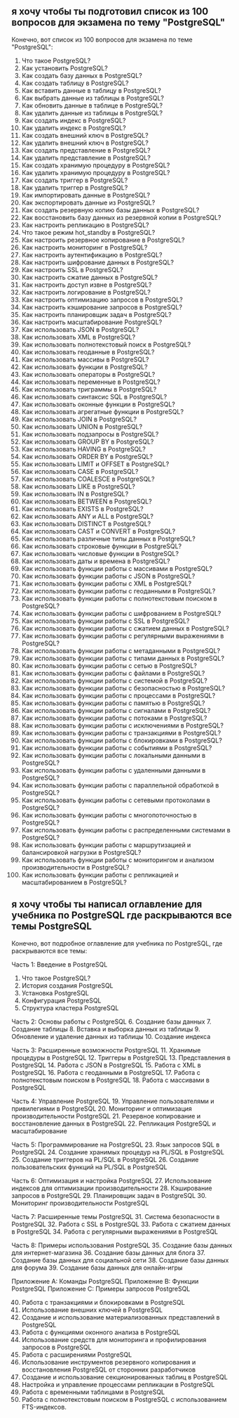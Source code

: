 ## я хочу чтобы ты подготовил список из 100 вопросов для экзамена по тему "PostgreSQL"

Конечно, вот список из 100 вопросов для экзамена по теме "PostgreSQL":

1. Что такое PostgreSQL?
2. Как установить PostgreSQL?
3. Как создать базу данных в PostgreSQL?
4. Как создать таблицу в PostgreSQL?
5. Как вставить данные в таблицу в PostgreSQL?
6. Как выбрать данные из таблицы в PostgreSQL?
7. Как обновить данные в таблице в PostgreSQL?
8. Как удалить данные из таблицы в PostgreSQL?
9. Как создать индекс в PostgreSQL?
10. Как удалить индекс в PostgreSQL?
11. Как создать внешний ключ в PostgreSQL?
12. Как удалить внешний ключ в PostgreSQL?
13. Как создать представление в PostgreSQL?
14. Как удалить представление в PostgreSQL?
15. Как создать хранимую процедуру в PostgreSQL?
16. Как удалить хранимую процедуру в PostgreSQL?
17. Как создать триггер в PostgreSQL?
18. Как удалить триггер в PostgreSQL?
19. Как импортировать данные в PostgreSQL?
20. Как экспортировать данные из PostgreSQL?
21. Как создать резервную копию базы данных в PostgreSQL?
22. Как восстановить базу данных из резервной копии в PostgreSQL?
23. Как настроить репликацию в PostgreSQL?
24. Что такое режим hot_standby в PostgreSQL?
25. Как настроить резервное копирование в PostgreSQL?
26. Как настроить мониторинг в PostgreSQL?
27. Как настроить аутентификацию в PostgreSQL?
28. Как настроить шифрование данных в PostgreSQL?
29. Как настроить SSL в PostgreSQL?
30. Как настроить сжатие данных в PostgreSQL?
31. Как настроить доступ извне в PostgreSQL?
32. Как настроить логирование в PostgreSQL?
33. Как настроить оптимизацию запросов в PostgreSQL?
34. Как настроить кэширование запросов в PostgreSQL?
35. Как настроить планировщик задач в PostgreSQL?
36. Как настроить масштабирование PostgreSQL?
37. Как использовать JSON в PostgreSQL?
38. Как использовать XML в PostgreSQL?
39. Как использовать полнотекстовый поиск в PostgreSQL?
40. Как использовать геоданные в PostgreSQL?
41. Как использовать массивы в PostgreSQL?
42. Как использовать функции в PostgreSQL?
43. Как использовать операторы в PostgreSQL?
44. Как использовать переменные в PostgreSQL?
45. Как использовать триграммы в PostgreSQL?
46. Как использовать синтаксис SQL в PostgreSQL?
47. Как использовать оконные функции в PostgreSQL?
48. Как использовать агрегатные функции в PostgreSQL?
49. Как использовать JOIN в PostgreSQL?
50. Как использовать UNION в PostgreSQL?
51. Как использовать подзапросы в PostgreSQL?
52. Как использовать GROUP BY в PostgreSQL?
53. Как использовать HAVING в PostgreSQL?
54. Как использовать ORDER BY в PostgreSQL?
55. Как использовать LIMIT и OFFSET в PostgreSQL?
56. Как использовать CASE в PostgreSQL?
57. Как использовать COALESCE в PostgreSQL?
58. Как использовать LIKE в PostgreSQL?
59. Как использовать IN в PostgreSQL?
60. Как использовать BETWEEN в PostgreSQL?
61. Как использовать EXISTS в PostgreSQL?
62. Как использовать ANY и ALL в PostgreSQL?
63. Как использовать DISTINCT в PostgreSQL?
64. Как использовать CAST и CONVERT в PostgreSQL?
65. Как использовать различные типы данных в PostgreSQL?
66. Как использовать строковые функции в PostgreSQL?
67. Как использовать числовые функции в PostgreSQL?
68. Как использовать даты и времена в PostgreSQL?
69. Как использовать функции работы с массивами в PostgreSQL?
70. Как использовать функции работы с JSON в PostgreSQL?
71. Как использовать функции работы с XML в PostgreSQL?
72. Как использовать функции работы с геоданными в PostgreSQL?
73. Как использовать функции работы с полнотекстовым поиском в PostgreSQL?
74. Как использовать функции работы с шифрованием в PostgreSQL?
75. Как использовать функции работы с SSL в PostgreSQL?
76. Как использовать функции работы с сжатием данных в PostgreSQL?
77. Как использовать функции работы с регулярными выражениями в PostgreSQL?
78. Как использовать функции работы с метаданными в PostgreSQL?
79. Как использовать функции работы с типами данных в PostgreSQL?
80. Как использовать функции работы с сетью в PostgreSQL?
81. Как использовать функции работы с файлами в PostgreSQL?
82. Как использовать функции работы с системой в PostgreSQL?
83. Как использовать функции работы с безопасностью в PostgreSQL?
84. Как использовать функции работы с процессами в PostgreSQL?
85. Как использовать функции работы с памятью в PostgreSQL?
86. Как использовать функции работы с сигналами в PostgreSQL?
87. Как использовать функции работы с потоками в PostgreSQL?
88. Как использовать функции работы с исключениями в PostgreSQL?
89. Как использовать функции работы с транзакциями в PostgreSQL?
90. Как использовать функции работы с блокировками в PostgreSQL?
91. Как использовать функции работы с событиями в PostgreSQL?
92. Как использовать функции работы с локальными данными в PostgreSQL?
93. Как использовать функции работы с удаленными данными в PostgreSQL?
94. Как использовать функции работы с параллельной обработкой в PostgreSQL?
95. Как использовать функции работы с сетевыми протоколами в PostgreSQL?
96. Как использовать функции работы с многопоточностью в PostgreSQL?
97. Как использовать функции работы с распределенными системами в PostgreSQL?
98. Как использовать функции работы с маршрутизацией и балансировкой нагрузки в PostgreSQL?
99. Как использовать функции работы с мониторингом и анализом производительности в PostgreSQL?
100. Как использовать функции работы с репликацией и масштабированием в PostgreSQL?

## я хочу чтобы ты написал оглавление для учебника по PostgreSQL где раскрываются все темы PostgreSQL

Конечно, вот подробное оглавление для учебника по PostgreSQL, где раскрываются все темы:

Часть 1: Введение в PostgreSQL
1. Что такое PostgreSQL?
2. История создания PostgreSQL
3. Установка PostgreSQL
4. Конфигурация PostgreSQL
5. Структура кластера PostgreSQL

Часть 2: Основы работы с PostgreSQL
6. Создание базы данных
7. Создание таблицы
8. Вставка и выборка данных из таблицы
9. Обновление и удаление данных из таблицы
10. Создание индекса

Часть 3: Расширенные возможности PostgreSQL
11. Хранимые процедуры в PostgreSQL
12. Триггеры в PostgreSQL
13. Представления в PostgreSQL
14. Работа с JSON в PostgreSQL
15. Работа с XML в PostgreSQL
16. Работа с геоданными в PostgreSQL
17. Работа с полнотекстовым поиском в PostgreSQL
18. Работа с массивами в PostgreSQL

Часть 4: Управление PostgreSQL
19. Управление пользователями и привилегиями в PostgreSQL
20. Мониторинг и оптимизация производительности PostgreSQL
21. Резервное копирование и восстановление данных в PostgreSQL
22. Репликация PostgreSQL и масштабирование

Часть 5: Программирование на PostgreSQL
23. Язык запросов SQL в PostgreSQL
24. Создание хранимых процедур на PL/SQL в PostgreSQL
25. Создание триггеров на PL/SQL в PostgreSQL
26. Создание пользовательских функций на PL/SQL в PostgreSQL

Часть 6: Оптимизация и настройка PostgreSQL
27. Использование индексов для оптимизации производительности
28. Кэширование запросов в PostgreSQL
29. Планировщик задач в PostgreSQL
30. Мониторинг производительности PostgreSQL

Часть 7: Расширенные темы PostgreSQL
31. Система безопасности в PostgreSQL
32. Работа с SSL в PostgreSQL
33. Работа с сжатием данных в PostgreSQL
34. Работа с регулярными выражениями в PostgreSQL

Часть 8: Примеры использования PostgreSQL
35. Создание базы данных для интернет-магазина
36. Создание базы данных для блога
37. Создание базы данных для социальной сети
38. Создание базы данных для форума
39. Создание базы данных для онлайн-игры

Приложение A: Команды PostgreSQL
Приложение B: Функции PostgreSQL
Приложение C: Примеры запросов PostgreSQL

40. Работа с транзакциями и блокировками в PostgreSQL
41. Использование внешних ключей в PostgreSQL
42. Создание и использование материализованных представлений в PostgreSQL
43. Работа с функциями оконного анализа в PostgreSQL
44. Использование средств для мониторинга и профилирования запросов в PostgreSQL
45. Работа с расширениями PostgreSQL
46. Использование инструментов резервного копирования и восстановления PostgreSQL от сторонних разработчиков
47. Создание и использование секционированных таблиц в PostgreSQL
48. Настройка и управление процессами репликации в PostgreSQL
49. Работа с временными таблицами в PostgreSQL
50. Работа с полнотекстовым поиском в PostgreSQL с использованием FTS-индексов.